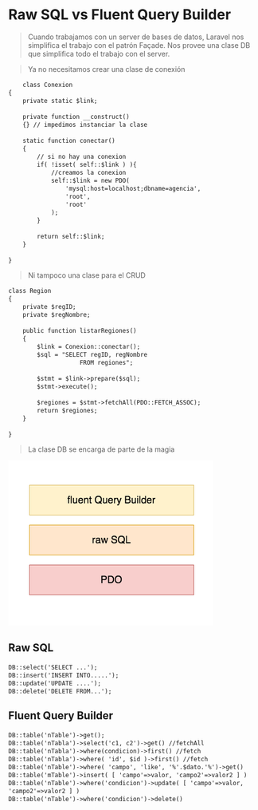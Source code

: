 # Raw SQL vs Fluent Query Builder

> Cuando trabajamos con un server de bases de datos, Laravel nos simplifica el trabajo con el patrón Façade.
> Nos provee una clase DB que simplifica todo el trabajo con el server.

> Ya no necesitamos crear una clase de conexión

        class Conexion
    {
        private static $link;

        private function __construct()
        {} // impedimos instanciar la clase

        static function conectar()
        {
            // si no hay una conexion
            if( !isset( self::$link ) ){
                //creamos la conexion
                self::$link = new PDO(
                    'mysql:host=localhost;dbname=agencia',
                    'root',
                    'root'
                );
            }

            return self::$link;
        }

    }

> Ni tampoco una clase para el CRUD

    class Region
    {
        private $regID;
        private $regNombre;

        public function listarRegiones()
        {
            $link = Conexion::conectar();
            $sql = "SELECT regID, regNombre
                        FROM regiones";

            $stmt = $link->prepare($sql);
            $stmt->execute();

            $regiones = $stmt->fetchAll(PDO::FETCH_ASSOC);
            return $regiones;
        }

    }

> La clase DB se encarga de parte de la magia

<img src="imagenes/capas-rSQL+fQB.png">


## Raw SQL

	DB::select('SELECT ...');
	DB::insert('INSERT INTO.....');
	DB::update('UPDATE ....');
	DB::delete('DELETE FROM...');

## Fluent Query Builder

    DB::table('nTable')->get();   
    DB::table('nTabla')->select('c1, c2')->get() //fetchAll  
    DB::table('nTabla')->where(condicion)->first() //fetch  
    DB::table('nTabla')->where( 'id', $id )->first() //fetch  
    DB::table('nTable')->where( 'campo', 'like', '%'.$dato.'%')->get()     
    DB::table('mTable')->insert( [ 'campo'=>valor, 'campo2'=>valor2 ] )  
	DB::table('nTable')->where('condicion')->update( [ 'campo'=>valor, 'campo2'=>valor2 ] )  
	DB::table('nTable')->where('condicion')->delete()  
